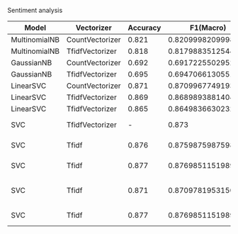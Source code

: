 Sentiment analysis

|Model|Vectorizer|Accuracy|F1(Macro)|Hyperparameters|
|---|---|---|---|---|
|MultinomialNB|CountVectorizer|0.821|0.820999820999821|None|
|MultinomialNB|TfidfVectorizer|0.818|0.8179883512544802|None|
|GaussianNB|CountVectorizer|0.692|0.6917225502952657|None|
|GaussianNB|TfidfVectorizer|0.695|0.694706613055146|None|
|LinearSVC|CountVectorizer|0.871|0.8709967749193729|{'C': 0.01}|
|LinearSVC|TfidfVectorizer|0.869|0.8689893881404394|{'C': 0.1}|
|LinearSVC|TfidfVectorizer|0.865|0.8649836630232257|{'C': 1}|
|SVC|TfidfVectorizer| - | 0.873|{'C':1, kernel: Linear}
|SVC|Tfidf|0.876|0.875987598759876|{'C': 1, 'kernel': 'rbf', 'gamma': 1}|
|SVC|Tfidf|0.877|0.8769851151989391|{'C': 10, 'kernel': 'rbf', 'gamma': 1}|
|SVC|Tfidf|0.871|0.8709781953150082|{'C': 100, 'kernel': 'rbf', 'gamma': 0.01}|
|SVC|Tfidf|0.877|0.8769851151989391|{'C': 100, 'kernel': 'rbf', 'gamma': 1}|
